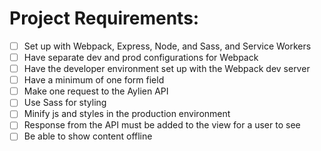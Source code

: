 # Project Requirements:

- [ ] Set up with Webpack, Express, Node, and Sass, and Service Workers
- [ ] Have separate dev and prod configurations for Webpack
- [ ] Have the developer environment set up with the Webpack dev server
- [ ] Have a minimum of one form field
- [ ] Make one request to the Aylien API
- [ ] Use Sass for styling
- [ ] Minify js and styles in the production environment
- [ ] Response from the API must be added to the view for a user to see 
- [ ] Be able to show content offline